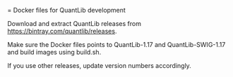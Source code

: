 = Docker files for QuantLib development

Download and extract QuantLib releases from https://bintray.com/quantlib/releases.

Make sure the Docker files points to QuantLib-1.17 and QuantLib-SWIG-1.17 and build images using build.sh.

If you use other releases, update version numbers accordingly.
